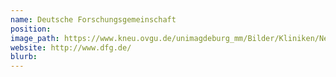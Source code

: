 ```yaml
---
name: Deutsche Forschungsgemeinschaft
position:
image_path: https://www.kneu.ovgu.de/unimagdeburg_mm/Bilder/Kliniken/Neurologie/bildmenue/Forschung/forschungsgruppen/arbeitsgruppen/dfg_logo_schriftzug_blau_foerderung_400-height-57-width-270.jpg
website: http://www.dfg.de/
blurb:
---
```

